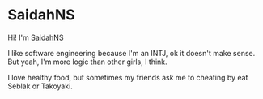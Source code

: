 # SaidahNS

Hi! I'm [SaidahNS](https://github.com/xsaidahns)

I like software engineering because I'm an INTJ, ok it doesn't make sense. But yeah, I'm more logic than other girls, I think.

I love healthy food, but sometimes my friends ask me to cheating by eat Seblak or Takoyaki.
